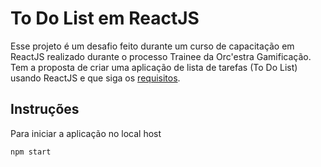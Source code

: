 # To Do List em ReactJS
Esse projeto é um desafio feito durante um curso de capacitação em ReactJS realizado durante o processo Trainee da Orc'estra Gamificação. Tem a proposta de criar uma aplicação de lista de tarefas (To Do List) usando ReactJS e que siga os [requisitos](Requisitos.md).


## Instruções
Para iniciar a aplicação no local host
```
npm start
```